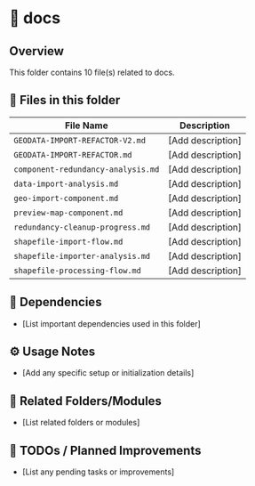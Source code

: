 # 📂 docs

## Overview
This folder contains 10 file(s) related to docs.

## 📄 Files in this folder

| File Name | Description |
|-----------|-------------|
| `GEODATA-IMPORT-REFACTOR-V2.md` | [Add description] |
| `GEODATA-IMPORT-REFACTOR.md` | [Add description] |
| `component-redundancy-analysis.md` | [Add description] |
| `data-import-analysis.md` | [Add description] |
| `geo-import-component.md` | [Add description] |
| `preview-map-component.md` | [Add description] |
| `redundancy-cleanup-progress.md` | [Add description] |
| `shapefile-import-flow.md` | [Add description] |
| `shapefile-importer-analysis.md` | [Add description] |
| `shapefile-processing-flow.md` | [Add description] |

## 🔗 Dependencies
- [List important dependencies used in this folder]

## ⚙️ Usage Notes
- [Add any specific setup or initialization details]

## 🔄 Related Folders/Modules
- [List related folders or modules]

## 🚧 TODOs / Planned Improvements
- [List any pending tasks or improvements]
